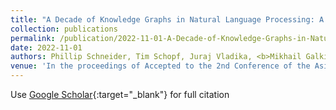 ```yaml
---
title: "A Decade of Knowledge Graphs in Natural Language Processing: A Survey"
collection: publications
permalink: /publication/2022-11-01-A-Decade-of-Knowledge-Graphs-in-Natural-Language-Processing-A-Survey
date: 2022-11-01
authors: Phillip Schneider, Tim Schopf, Juraj Vladika, <b>Mikhail Galkin</b>, Elena Simperl, Florian Matthes
venue: 'In the proceedings of Accepted to the 2nd Conference of the Asia-Pacific Chapter of the Association for Computational Linguistics and the 12th International Joint Conference on Natural Language Processing (AACL-IJCNLP)'
---
```

Use [Google Scholar](https://scholar.google.com/scholar?q=A+Decade+of+Knowledge+Graphs+in+Natural+Language+Processing:+A+Survey){:target="_blank"} for full citation